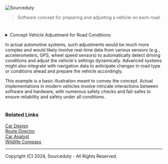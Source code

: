 ![Sourceduty](https://github.com/sourceduty/Predictive_Route/assets/123030236/a8d25d4a-47af-4e27-8b0d-e07d8bede317)

> Software concept for preparing and adjusting a vehicle on each road.

#

<details><summary>Concept Vehicle Adjustment for Road Conditions</summary>
  
```
// Vehicle Adjustment for Road Conditions

// Define a class to represent a vehicle
class Vehicle {
    String make;
    String model;
    int year;
    String currentRoadType;

    // Constructor
    Vehicle(String make, String model, int year) {
        this.make = make;
        this.model = model;
        this.year = year;
        this.currentRoadType = "Standard";
    }

    // Method to adjust the vehicle for different road types
    void adjustForRoad(String roadType) {
        switch (roadType) {
            case "Highway":
                adjustSuspension("Soft");
                adjustTirePressure("High");
                adjustEngineMapping("Economy");
                break;
            case "City":
                adjustSuspension("Medium");
                adjustTirePressure("Medium");
                adjustEngineMapping("Balanced");
                break;
            case "OffRoad":
                adjustSuspension("Hard");
                adjustTirePressure("Low");
                adjustEngineMapping("Performance");
                break;
            default:
                adjustSuspension("Standard");
                adjustTirePressure("Standard");
                adjustEngineMapping("Standard");
        }
        this.currentRoadType = roadType;
    }

    // Simulated methods for adjustments (details would depend on vehicle's specific systems and capabilities)
    void adjustSuspension(String setting) {
        // Logic to adjust suspension
        System.out.println("Suspension adjusted to " + setting);
    }

    void adjustTirePressure(String pressure) {
        // Logic to adjust tire pressure
        System.out.println("Tire pressure adjusted to " + pressure);
    }

    void adjustEngineMapping(String mapping) {
        // Logic to adjust engine mapping
        System.out.println("Engine mapping adjusted to " + mapping);
    }
}

// Main class to demonstrate the functionality
public class RoadAdjustmentDemo {
    public static void main(String[] args) {
        // Create a vehicle instance
        Vehicle myVehicle = new Vehicle("Tesla", "Model S", 2020);

        // Adjust the vehicle for different road types
        myVehicle.adjustForRoad("Highway");
        myVehicle.adjustForRoad("City");
        myVehicle.adjustForRoad("OffRoad");
    }
}

```

</details>

In actual automotive systems, such adjustments would be much more complex and would likely involve real-time data from various sensors (e.g., accelerometers, GPS, wheel speed sensors) to automatically detect driving conditions and adjust the vehicle's settings dynamically. Advanced systems might also integrate with navigation data to anticipate changes in road type or conditions ahead and prepare the vehicle accordingly.

This example is a basic illustration meant to convey the concept. Actual implementations in modern vehicles involve intricate interactions between software and hardware, with numerous safety checks and fail-safes to ensure reliability and safety under all conditions.

#
### Related Links

[Car Design](https://github.com/sourceduty/Car_Design)
<br>
[Route Director](https://github.com/sourceduty/Road_Director)
<br>
[Car Analyst](https://github.com/sourceduty/Car_Analyst)
<br>
[Wildlife Compass](https://github.com/sourceduty/Wildlife_Compass)

***
Copyright (C) 2024, Sourceduty - All Rights Reserved.
